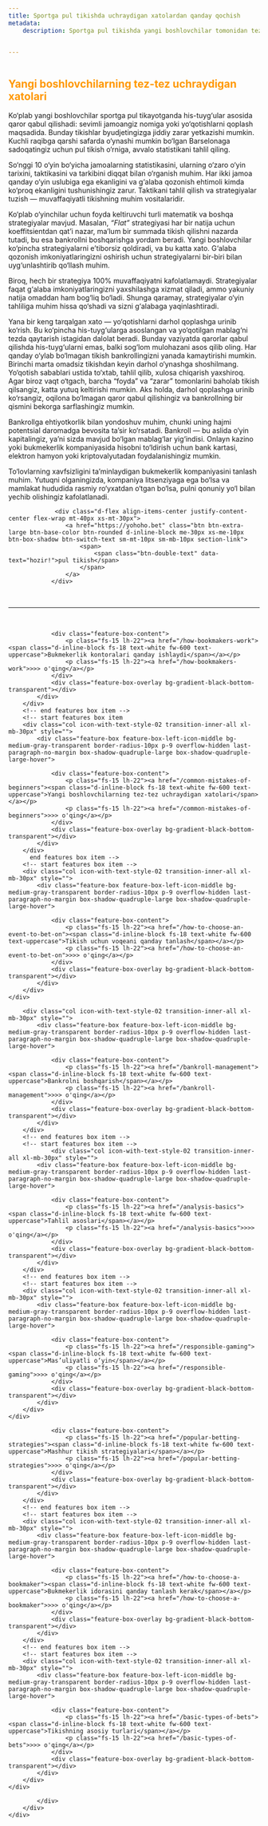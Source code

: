 ```yaml
---
title: Sportga pul tikishda uchraydigan xatolardan qanday qochish
metadata:
    description: Sportga pul tikishda yangi boshlovchilar tomonidan tez-tez uchraydigan xatolar: emotsional qarorlar, statistika tahlilining yetishmasligi, noto‘g‘ri strategiyalar va bankrolldan noto‘g‘ri foydalanish.


---
```

 

<section class="cover-background" style="background-image: url('{{ media['user://themes/quark/jpg/bg-3-3.jpg'].url()|raw }}');">	
    <div class="position-absolute left-minus-70px mt-2 d-none d-xl-inline-block" >
         <img src="{{ url('theme://png/b5429c646decbd0a2f8e5bb921b534dd90ed3b9d-ball1.png') }}" alt="" > 		 
    </div>         
    <div class="position-absolute mt-10 right-80px xxl-right-0px d-none d-xl-inline-block" >
         <img src="{{ url('theme://png/b09f93f770755bc93454aba4badbc3679015a229-ball2.png') }}" alt="" > 		 
    </div>
    <div class="container position-relative">
        <div class="row pt-12 mb-14 xxl-pt-10 xl-pt-6 xxl-mb-10 sm-pt-70px xs-mb-35px">
            <div class="col text-center" >
                <div class="fs-80 lg-fs-70 md-fs-60 fw-800 ls-minus-2px mb-25px"> <div class="highlight-separator z-index-1" > <h1 class="fw-800 mb-10px" style="color: #ff9800;"><strong>Yangi boshlovchilarning tez-tez uchraydigan xatolari</strong></h1> </div></div>
  
 <p>
        Ko‘plab yangi boshlovchilar sportga pul tikayotganda his-tuyg‘ular asosida qaror qabul qilishadi: sevimli jamoangiz nomiga yoki yo‘qotishlarni qoplash maqsadida. Bunday tikishlar byudjetingizga jiddiy zarar yetkazishi mumkin. Kuchli raqibga qarshi safarda o‘ynashi mumkin bo‘lgan Barselonaga sadoqatingiz uchun pul tikish o‘rniga, avvalo statistikani tahlil qiling.
    </p>
    <p>
        So‘nggi 10 o‘yin bo‘yicha jamoalarning statistikasini, ularning o‘zaro o‘yin tarixini, taktikasini va tarkibini diqqat bilan o‘rganish muhim. Har ikki jamoa qanday o‘yin uslubiga ega ekanligini va g‘alaba qozonish ehtimoli kimda ko‘proq ekanligini tushunishingiz zarur. Taktikani tahlil qilish va strategiyalar tuzish — muvaffaqiyatli tikishning muhim vositalaridir.
    </p>
    <p>
        Ko‘plab o‘yinchilar uchun foyda keltiruvchi turli matematik va boshqa strategiyalar mavjud. Masalan, <em>“Flat”</em> strategiyasi har bir natija uchun koeffitsientdan qat’i nazar, ma’lum bir summada tikish qilishni nazarda tutadi, bu esa bankrollni boshqarishga yordam beradi. Yangi boshlovchilar ko‘pincha strategiyalarni e’tiborsiz qoldiradi, va bu katta xato. G‘alaba qozonish imkoniyatlaringizni oshirish uchun strategiyalarni bir-biri bilan uyg‘unlashtirib qo‘llash muhim.
    </p>
    <p>
        Biroq, hech bir strategiya 100% muvaffaqiyatni kafolatlamaydi. Strategiyalar faqat g‘alaba imkoniyatlaringizni yaxshilashga xizmat qiladi, ammo yakuniy natija omaddan ham bog‘liq bo‘ladi. Shunga qaramay, strategiyalar o‘yin tahliliga muhim hissa qo‘shadi va sizni g‘alabaga yaqinlashtiradi.
    </p>
    <p>
        Yana bir keng tarqalgan xato — yo‘qotishlarni darhol qoplashga urinib ko‘rish. Bu ko‘pincha his-tuyg‘ularga asoslangan va yo‘qotilgan mablag‘ni tezda qaytarish istagidan dalolat beradi. Bunday vaziyatda qarorlar qabul qilishda his-tuyg‘ularni emas, balki sog‘lom mulohazani asos qilib oling. Har qanday o‘ylab bo‘lmagan tikish bankrollingizni yanada kamaytirishi mumkin. Birinchi marta omadsiz tikishdan keyin darhol o‘ynashga shoshilmang. Yo‘qotish sabablari ustida to‘xtab, tahlil qilib, xulosa chiqarish yaxshiroq. Agar biroz vaqt o‘tgach, barcha “foyda” va “zarar” tomonlarini baholab tikish qilsangiz, katta yutuq keltirishi mumkin. Aks holda, darhol qoplashga urinib ko‘rsangiz, oqilona bo‘lmagan qaror qabul qilishingiz va bankrollning bir qismini bekorga sarflashingiz mumkin.
    </p>
    <p>
        Bankrollga ehtiyotkorlik bilan yondoshuv muhim, chunki uning hajmi potentsial daromadga bevosita ta’sir ko‘rsatadi. Bankroll — bu aslida o‘yin kapitalingiz, ya’ni sizda mavjud bo‘lgan mablag‘lar yig‘indisi. Onlayn kazino yoki bukmekerlik kompaniyasida hisobni to‘ldirish uchun bank kartasi, elektron hamyon yoki kriptovalyutadan foydalanishingiz mumkin.
    </p>
    <p>
        To‘lovlarning xavfsizligini ta’minlaydigan bukmekerlik kompaniyasini tanlash muhim. Yutuqni olganingizda, kompaniya litsenziyaga ega bo‘lsa va mamlakat hududida rasmiy ro‘yxatdan o‘tgan bo‘lsa, pulni qonuniy yo‘l bilan yechib olishingiz kafolatlanadi.
    </p>
 

                 <div class="d-flex align-items-center justify-content-center flex-wrap mt-40px xs-mt-30px">
                    <a href="https://yohoho.bet" class="btn btn-extra-large btn-base-color btn-rounded d-inline-block me-30px xs-me-10px btn-box-shadow btn-switch-text sm-mt-10px sm-mb-10px section-link">
                        <span>
                            <span class="btn-double-text" data-text="hozir!">pul tikish</span>
                        </span>
                    </a>
                </div>				
<br/>
<hr>
<br/>			
<div class="container-fluid ps-9 pe-9 xxl-ps-2 xxl-pe-2 sm-ps-15px sm-pe-15px mb-2">
    <div class="row row-cols-1 row-cols-md-2 row-cols-xxl-4 justify-content-center appear anime-child  ">
        <!-- start features box item -->
        <div class="col icon-with-text-style-02 transition-inner-all xl-mb-30px" style="">
            <div class="feature-box feature-box-left-icon-middle bg-medium-gray-transparent border-radius-10px p-9 overflow-hidden last-paragraph-no-margin box-shadow-quadruple-large box-shadow-quadruple-large-hover">
                
                <div class="feature-box-content">
                    <p class="fs-15 lh-22"><a href="/how-bookmakers-work"><span class="d-inline-block fs-18 text-white fw-600 text-uppercase">Bukmekerlik kontoralari qanday ishlaydi</span></a></p>
					<p class="fs-15 lh-22"><a href="/how-bookmakers-work">>>> o'qing</a></p>
                </div>
                <div class="feature-box-overlay bg-gradient-black-bottom-transparent"></div>
            </div>  
        </div>
        <!-- end features box item -->                    
        <!-- start features box item  
        <div class="col icon-with-text-style-02 transition-inner-all xl-mb-30px" style="">
            <div class="feature-box feature-box-left-icon-middle bg-medium-gray-transparent border-radius-10px p-9 overflow-hidden last-paragraph-no-margin box-shadow-quadruple-large box-shadow-quadruple-large-hover">
                 
                <div class="feature-box-content">
                    <p class="fs-15 lh-22"><a href="/common-mistakes-of-beginners"><span class="d-inline-block fs-18 text-white fw-600 text-uppercase">Yangi boshlovchilarning tez-tez uchraydigan xatolari</span></a></p> 
					<p class="fs-15 lh-22"><a href="/common-mistakes-of-beginners">>>> o'qing</a></p>
                </div>
                <div class="feature-box-overlay bg-gradient-black-bottom-transparent"></div>
            </div>  
        </div>
          end features box item -->        
        <!-- start features box item -->
        <div class="col icon-with-text-style-02 transition-inner-all xl-mb-30px" style="">
            <div class="feature-box feature-box-left-icon-middle bg-medium-gray-transparent border-radius-10px p-9 overflow-hidden last-paragraph-no-margin box-shadow-quadruple-large box-shadow-quadruple-large-hover">
                 
                <div class="feature-box-content">
                    <p class="fs-15 lh-22"><a href="/how-to-choose-an-event-to-bet-on"><span class="d-inline-block fs-18 text-white fw-600 text-uppercase">Tikish uchun voqeani qanday tanlash</span></a></p>
					<p class="fs-15 lh-22"><a href="/how-to-choose-an-event-to-bet-on">>>> o'qing</a></p>
                </div>
                <div class="feature-box-overlay bg-gradient-black-bottom-transparent"></div>
            </div>  
        </div>
    </div>
</div>
<div class="container-fluid ps-9 pe-9 xxl-ps-2 xxl-pe-2 sm-ps-15px sm-pe-15px mb-2">
    <div class="row row-cols-1 row-cols-md-2 row-cols-xxl-4 justify-content-center appear anime-child  ">
        <!-- start features box item -->

        <div class="col icon-with-text-style-02 transition-inner-all xl-mb-30px" style="">
            <div class="feature-box feature-box-left-icon-middle bg-medium-gray-transparent border-radius-10px p-9 overflow-hidden last-paragraph-no-margin box-shadow-quadruple-large box-shadow-quadruple-large-hover">
                 
                <div class="feature-box-content">
                    <p class="fs-15 lh-22"><a href="/bankroll-management"><span class="d-inline-block fs-18 text-white fw-600 text-uppercase">Bankrolni boshqarish</span></a></p> 
					<p class="fs-15 lh-22"><a href="/bankroll-management">>>> o'qing</a></p>
                </div>
                <div class="feature-box-overlay bg-gradient-black-bottom-transparent"></div>
            </div>  
        </div>
        <!-- end features box item -->        
        <!-- start features box item -->
		        <div class="col icon-with-text-style-02 transition-inner-all xl-mb-30px" style="">
            <div class="feature-box feature-box-left-icon-middle bg-medium-gray-transparent border-radius-10px p-9 overflow-hidden last-paragraph-no-margin box-shadow-quadruple-large box-shadow-quadruple-large-hover">
                
                <div class="feature-box-content">
                    <p class="fs-15 lh-22"><a href="/analysis-basics"><span class="d-inline-block fs-18 text-white fw-600 text-uppercase">Tahlil asoslari</span></a></p>
					<p class="fs-15 lh-22"><a href="/analysis-basics">>>> o'qing</a></p>
                </div>
                <div class="feature-box-overlay bg-gradient-black-bottom-transparent"></div>
            </div>  
        </div>
        <!-- end features box item -->                    
        <!-- start features box item -->
        <div class="col icon-with-text-style-02 transition-inner-all xl-mb-30px" style="">
            <div class="feature-box feature-box-left-icon-middle bg-medium-gray-transparent border-radius-10px p-9 overflow-hidden last-paragraph-no-margin box-shadow-quadruple-large box-shadow-quadruple-large-hover">
                 
                <div class="feature-box-content">
                    <p class="fs-15 lh-22"><a href="/responsible-gaming"><span class="d-inline-block fs-18 text-white fw-600 text-uppercase">Mas’uliyatli o‘yin</span></a></p>
					<p class="fs-15 lh-22"><a href="/responsible-gaming">>>> o'qing</a></p>
                </div>
                <div class="feature-box-overlay bg-gradient-black-bottom-transparent"></div>
            </div>  
        </div>
    </div>
</div>
<div class="container-fluid ps-9 pe-9 xxl-ps-2 xxl-pe-2 sm-ps-15px sm-pe-15px mb-2">
    <div class="row row-cols-1 row-cols-md-2 row-cols-xxl-4 justify-content-center appear anime-child  ">
        <!-- start features box item -->
        <div class="col icon-with-text-style-02 transition-inner-all xl-mb-30px" style="">
            <div class="feature-box feature-box-left-icon-middle bg-medium-gray-transparent border-radius-10px p-9 overflow-hidden last-paragraph-no-margin box-shadow-quadruple-large box-shadow-quadruple-large-hover">
                
                <div class="feature-box-content">
                    <p class="fs-15 lh-22"><a href="/popular-betting-strategies"><span class="d-inline-block fs-18 text-white fw-600 text-uppercase">Mashhur tikish strategiyalari</span></a></p>
					<p class="fs-15 lh-22"><a href="/popular-betting-strategies">>>> o'qing</a></p>
                </div>
                <div class="feature-box-overlay bg-gradient-black-bottom-transparent"></div>
            </div>  
        </div>
        <!-- end features box item -->                    
        <!-- start features box item -->
        <div class="col icon-with-text-style-02 transition-inner-all xl-mb-30px" style="">
            <div class="feature-box feature-box-left-icon-middle bg-medium-gray-transparent border-radius-10px p-9 overflow-hidden last-paragraph-no-margin box-shadow-quadruple-large box-shadow-quadruple-large-hover">
                 
                <div class="feature-box-content">
                    <p class="fs-15 lh-22"><a href="/how-to-choose-a-bookmaker"><span class="d-inline-block fs-18 text-white fw-600 text-uppercase">Bukmekerlik idorasini qanday tanlash kerak</span></a></p> 
					<p class="fs-15 lh-22"><a href="/how-to-choose-a-bookmaker">>>> o'qing</a></p>
                </div>
                <div class="feature-box-overlay bg-gradient-black-bottom-transparent"></div>
            </div>  
        </div>
        <!-- end features box item -->        
        <!-- start features box item -->
        <div class="col icon-with-text-style-02 transition-inner-all xl-mb-30px" style="">
            <div class="feature-box feature-box-left-icon-middle bg-medium-gray-transparent border-radius-10px p-9 overflow-hidden last-paragraph-no-margin box-shadow-quadruple-large box-shadow-quadruple-large-hover">
                 
                <div class="feature-box-content">
                    <p class="fs-15 lh-22"><a href="/basic-types-of-bets"><span class="d-inline-block fs-18 text-white fw-600 text-uppercase">Tikishning asosiy turlari</span></a></p>
					<p class="fs-15 lh-22"><a href="/basic-types-of-bets">>>> o'qing</a></p>
                </div>
                <div class="feature-box-overlay bg-gradient-black-bottom-transparent"></div>
            </div>  
        </div>
    </div>
</div>
				 
            </div> 
        </div>
    </div>
</div>
</section>


